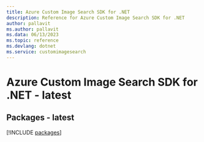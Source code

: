 ```yaml
---
title: Azure Custom Image Search SDK for .NET
description: Reference for Azure Custom Image Search SDK for .NET
author: pallavit
ms.author: pallavit
ms.data: 06/13/2023
ms.topic: reference
ms.devlang: dotnet
ms.service: customimagesearch
---
```

# Azure Custom Image Search SDK for .NET - latest
## Packages - latest
[!INCLUDE [packages](custom-image-search-index.md)]